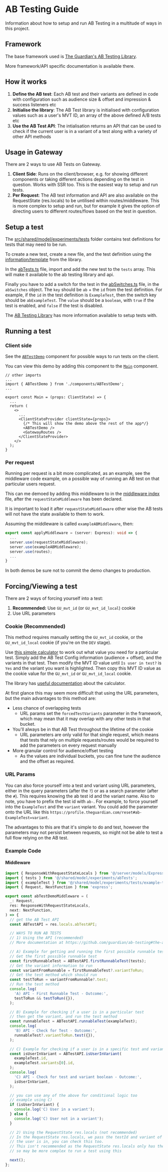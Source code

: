 # AB Testing Guide

Information about how to setup and run AB Testing in a multitude of ways in this project.

## Framework

The base framework used is [The Guardian's AB Testing Library](https://github.com/guardian/ab-testing).

More framework/API specific documentation is available there.

## How it works

1. **Define the AB test**: Each AB test and their variants are defined in code with configuration such as audience size & offset and impression & success listeners etc
2. **Initialise the library**: The AB Test library is initialised with configuration values such as a user's MVT ID, an array of the above defined A/B tests etc
3. **Use the AB Test API**: The intialisation returns an API that can be used to check if the current user is in a variant of a test along with a variety of other API methods

## Usage in Gateway

There are 2 ways to use AB Tests on Gateway.

1. **Client Side**: Runs on the client/browser, e.g. for showing different components or taking different actions depending on the test in question. Works with SSR too. This is the easiest way to setup and run tests.
2. **Per Request**: The AB test information and API are also available on the RequestState (res.locals) to be untilised within routes/middleware. This is more complex to setup and run, but for example it gives the option of directing users to different routes/flows based on the test in question.

## Setup a test

The [src/shared/model/experiments/tests](../src/shared/model/experiments/tests) folder contains test definitions for tests that may need to be run.

To create a new test, create a new file, and the test definition using the [information/template](https://github.com/guardian/ab-testing#ab-test-definition) from the library.

In the [abTests.ts](../src/shared/model/experiments/abTests.ts) file, import and add the new test to the `tests` array. This will make it available to the ab testing library and api.

Finally you have to add a switch for the test in the [abSwitches.ts](../src/shared/model/experiments/abSwitches.ts) file, in the `abSwitches` object. The `key` should be `ab` + the `id` from the test definition. For example, if the `id` in the test definition is `ExampleTest`, then the switch key should be `abExampleTest`. The `value` should be a `boolean`, with `true` if the test is enabled, and `false` if the test is disabled.

The [AB Testing Library](https://github.com/guardian/ab-testing) has more information available to setup tests with.

## Running a test

### Client side

See the [`ABTestDemo`](../src/client/components/ABTestDemo.tsx) component for possible ways to run tests on the client.

You can view this demo by adding this component to the [`Main`](../src/client/main.tsx) component.

```tsx
// other imports
...
import { ABTestDemo } from './components/ABTestDemo';
...

export const Main = (props: ClientState) => {
  ...
  return (
    <>
      ...
      <ClientStateProvider clientState={props}>
        {/* This will show the demo above the rest of the app*/}
        <ABTestDemo />
        <GatewayRoutes />
      </ClientStateProvider>
    </>
  );
}
```

### Per request

Running per request is a bit more complicated, as an example, see the middleware code example, on a possible way of running an AB test on that particular users request.

This can me demoed by adding this middleware to in the [middleware index](../src/server/lib/middleware/index.ts) file, after the `requestStateMiddleware` has been declared.

It is important to load it after `requestStateMiddleware` other wise the AB tests will not have the state available to them to work.

Assuming the middleware is called `exampleABMiddleware`, then:

```ts
export const applyMiddleware = (server: Express): void => {
  ...
  server.use(requestStateMiddleware);
  server.use(exampleABMiddleware);
  server.use(routes);
  ...
}
```

In both demos be sure not to commit the demo changes to production.

## Forcing/Viewing a test

There are 2 ways of forcing yourself into a test:

1. **Recommended:** Use `GU_mvt_id` (or `GU_mvt_id_local`) cookie
2. Use URL parameters

### Cookie (Recommended)

This method requires manually setting the `GU_mvt_id` cookie, or the `GU_mvt_id_local` cookie (if you're on the `DEV` stage).

Use [this simple calculator](https://ab-tests.netlify.app/) to work out what value you need for a particular test. Simply add the AB Test Config information (audience + offset), and the variants in that test. Then modify the MVT ID value until `Is user in test?` is `Yes` and the variant you want is highlighted. Then copy this MVT ID value as the cookie value for the `GU_mvt_id` or `GU_mvt_id_local` cookie.

The library has [useful documentation](https://github.com/guardian/ab-testing#mvtid-calculator) about the calculator.

At first glance this may seem more difficult that using the URL parameters, but the main advantages to this method are:

- Less chance of overlapping tests
  - URL params set the `forcedTestVariants` parameter in the framework, which may mean that it may overlap with any other tests in that bucket.
- You'll always be in that AB Test throughout the lifetime of the cookie
  - URL parameters are only valid for that single request, which means that tests that rely on multiple requests/routes would be required to add the parameters on every request manually
- More granular control for audience/offset testing
  - As the values are individual buckets, you can fine tune the audience and the offset as required.

### URL Params

You can also force yourself into a test and variant using URL parameters, either in the query parameters (after the `?`) or as a search parameter (after the `#`). This requires knowing the ab test id and the variant name. Also to note, you have to prefix the test id with `ab-`. For example, to force yourself into the `ExampleTest` and the `variant` variant. You could add the parameter onto the URL like this `https://profile.theguardian.com/reset#ab-ExampleTest=variant`.

The advantages to this are that it's simple to do and test, however the parameters may not persist between requests, so might not be able to test a full flow relying on the AB test.

### Example Code

#### Middleware

```TypeScript
import { ResponseWithRequestStateLocals } from '@/server/models/Express';
import { tests } from '@/shared/model/experiments/abTests';
import { exampleTest } from '@/shared/model/experiments/tests/example-test';
import { Request, NextFunction } from 'express';

export const abTestDemoMiddleware = (
  _: Request,
  res: ResponseWithRequestStateLocals,
  next: NextFunction,
) => {
  // get the AB Test API
  const ABTestAPI = res.locals.abTestAPI;

  // WAYS TO RUN AB TESTS
  // 1) Using the API (recommended)
  // More documentation at https://github.com/guardian/ab-testing#the-api

  // A) Example for getting and running the first possible runnable test:
  // Get the first possible runnable test
  const firstRunnableTest = ABTestAPI.firstRunnableTest(tests);
  // Get the variant information to run
  const variantFromRunnable = firstRunnableTest?.variantToRun;
  // Get the test method which should run
  const testToRun = variantFromRunnable?.test;
  // Run the test method
  console.log(
    'A) API - First Runnable Test - Outcome:',
    testToRun && testToRun({}),
  );

  // B) Example for checking if a user is in a particular test
  // then get the variant, and run the test method
  const runnableTest = ABTestAPI.runnableTest(exampleTest);
  console.log(
    'B) API - Check for Test - Outcome:',
    runnableTest?.variantToRun.test({}),
  );

  // C) Example for checking if a user is in a specific test and variant
  const isUserInVariant = ABTestAPI.isUserInVariant(
    exampleTest.id,
    exampleTest.variants[0].id,
  );
  console.log(
    'C) API - Check for test and variant boolean - Outcome:',
    isUserInVariant,
  );

  // you can use any of the above for conditional logic too
  // example using C)
  if (isUserInVariant) {
    console.log('C) User in a variant');
  } else {
    console.log('C) User not in a variant');
  }

  // 2) Using the RequestState res.locals (not recommended)
  // In the RequestState res.locals, we pass the testId and variant of any tests
  // the user is in, you can check this too.
  // This isn't recommended as the RequestState res.locals only has the test id and variant
  // so may be more complex to run a test using this

  next();
};
```
